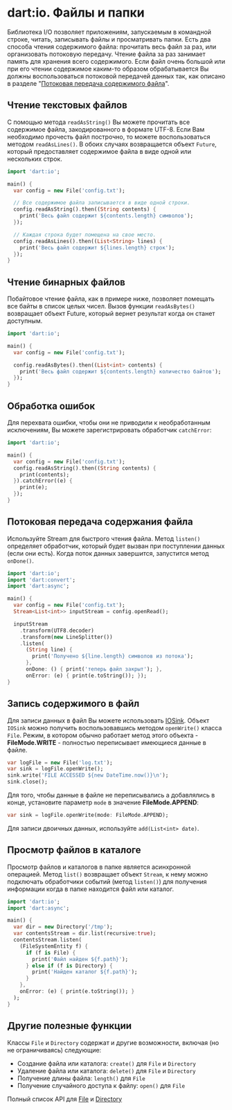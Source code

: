 # dart:io. Файлы и папки

Библиотека I/O позволяет приложениям, запускаемым в командной строке, читать, записывать файлы и просматривать папки. Есть два способа чтения содержимого файла: прочитать весь файл за раз, или организовать потоковую передачу. Чтение файла за раз занимает память для хранения всего содержимого. Если файл очень большой или при его чтении содержимое каким-то образом обрабатывается Вы должны воспользоваться потоковой передачей данных так, как описано в разделе "[Потоковая передача содержимого файла](#_5)".

## Чтение текстовых файлов

C помощью метода `readAsString()` Вы можете прочитать все содержимое файла, закодированного в формате UTF-8. Если Вам необходимо прочесть файл построчно, то можете воспользоваться методом `readAsLines()`. В обоих случаях возвращается объект `Future`, который предоставляет содержимое файла в виде одной или нескольких строк.

```dart
import 'dart:io';

main() {
  var config = new File('config.txt');

  // Все содержимое файла записывается в виде одной строки.
  config.readAsString().then((String contents) {
    print('Весь файл содержит ${contents.length} символов');
  });

  // Каждая строка будет помещена на свое место.
  config.readAsLines().then((List<String> lines) {
    print('Весь файл содержит ${lines.length} строк');
  });
}
```

## Чтение бинарных файлов

Побайтовое чтение файла, как в примере ниже, позволяет помещать все байты в список целых чисел. Вызов функции `readAsBytes()` возвращает объект Future, который вернет результат когда он станет доступным.

```dart
import 'dart:io';

main() {
  var config = new File('config.txt');

  config.readAsBytes().then((List<int> contents) {
    print('Весь файл содержит ${contents.length} количество байтов');
  });
}
```

## Обработка ошибок

Для перехвата ошибки, чтобы они не приводили к необработанным исключениям, Вы можете зарегистрировать обработчик `catchError`:

```dart
import 'dart:io';

main() {
  var config = new File('config.txt');
  config.readAsString().then((String contents) {
    print(contents);
  }).catchError((e) {
    print(e);
  });
}
```

## Потоковая передача содержания файла

Используйте Stream для быстрого чтения файла. Метод `listen()` определяет обработчик, который будет вызван при поступлении данных (если они есть). Когда поток данных завершится, запустится метод `onDone()`.

```dart
import 'dart:io';
import 'dart:convert';
import 'dart:async';

main() {
  var config = new File('config.txt');
  Stream<List<int>> inputStream = config.openRead();

  inputStream
    .transform(UTF8.decoder)
    .transform(new LineSplitter())
    .listen(
      (String line) { 
        print('Получено ${line.length} символов из потока');
      },
      onDone: () { print('теперь файл закрыт'); },
      onError: (e) { print(e.toString()); });
}
```

## Запись содержимого в файл

Для записи данных в файл Вы можете использовать [IOSink](http://api.dartlang.org/dart_io/IOSink.html). Объект `IOSink` можно получить воспользовавшись методом `openWrite()` класса `File`. Режим, в котором обычно работает метод этого объекта - **FileMode.WRITE** - полностью переписывает имеющиеся данные в файле.

```dart
var logFile = new File('log.txt');
var sink = logFile.openWrite();
sink.write('FILE ACCESSED ${new DateTime.now()}\n');
sink.close();
```

Для того, чтобы данные в файле не переписывались а добавлялись в конце, установите параметр `mode`  в значение **FileMode.APPEND**:

```dart
var sink = logFile.openWrite(mode: FileMode.APPEND); 
```

Для записи двоичных данных, используйте `add(List<int> date)`.

## Просмотр файлов в каталоге

Просмотр файлов и каталогов в папке является асинхронной операцией. Метод `list()` возвращает объект `Stream`, к нему можно подключать обработчики событий (метод `listen()`) для получения информации когда в папке находится файл или каталог.

```dart
import 'dart:io';
import 'dart:async';

main() {
  var dir = new Directory('/tmp');
  var contentsStream = dir.list(recursive:true);
  contentsStream.listen(
    (FileSystemEntity f) {
      if (f is File) {
        print('Файл найден ${f.path}');
      } else if (f is Directory) {
        print('Найден каталог ${f.path}');
      }
    },
    onError: (e) { print(e.toString()); }
  );
}
```

## Другие полезные функции

Классы `File` и `Directory` содержат и другие возможности, включая (но не ограничиваясь) следующие:

- Создание файла или каталога: `create()` для `File` и `Directory`
- Удаление файла или каталога: `delete()` для `File` и `Directory`
- Получение длины файла: `length()` для `File`
- Получение случайного доступа к файлу: `open()` для `File`

Полный список API для [File](http://api.dartlang.org/io/File.html) и [Directory](http://api.dartlang.org/io/Directory.html)